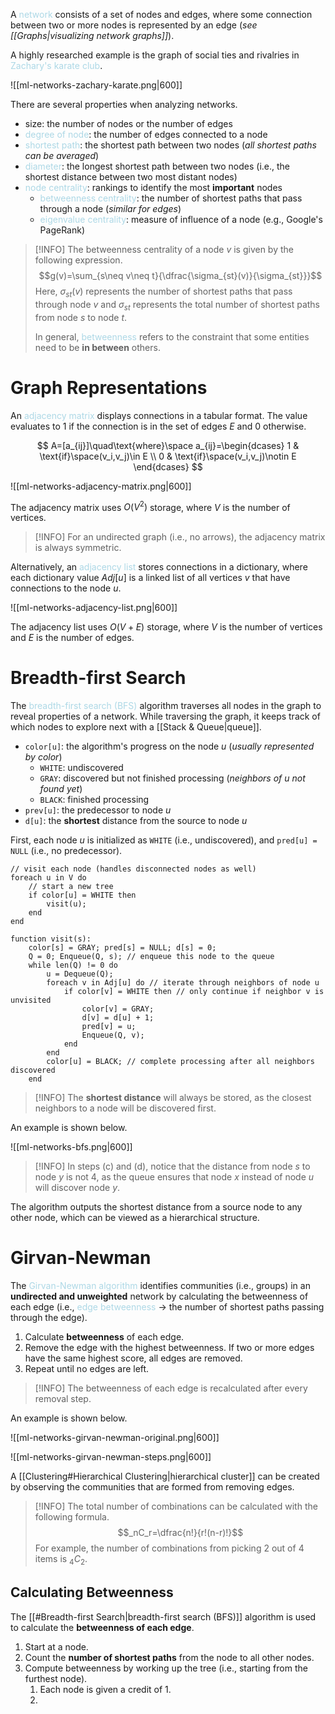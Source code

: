 A <span style = "color:lightblue">network</span> consists of a set of nodes and edges, where some connection between two or more nodes is represented by an edge (*see [[Graphs|visualizing network graphs]]*).

A highly researched example is the graph of social ties and rivalries in <span style = "color:lightblue">Zachary's karate club</span>.

![[ml-networks-zachary-karate.png|600]]

There are several properties when analyzing networks.
- size: the number of nodes or the number of edges
- <span style = "color:lightblue">degree of node</span>: the number of edges connected to a node
- <span style = "color:lightblue">shortest path</span>: the shortest path between two nodes (*all shortest paths can be averaged*)
- <span style = "color:lightblue">diameter</span>: the longest shortest path between two nodes (i.e., the shortest distance between two most distant nodes)
- <span style = "color:lightblue">node centrality</span>: rankings to identify the most **important** nodes
	- <span style = "color:lightblue">betweenness centrality</span>: the number of shortest paths that pass through a node (*similar for edges*)
	- <span style = "color:lightblue">eigenvalue centrality</span>: measure of influence of a node (e.g., Google's PageRank)

> [!INFO]
> The betweenness centrality of a node $v$ is given by the following expression.
> $$g(v)=\sum_{s\neq v\neq t}{\dfrac{\sigma_{st}(v)}{\sigma_{st}}}$$
> Here, $\sigma_{st}(v)$ represents the number of shortest paths that pass through node $v$ and $\sigma_{st}$ represents the total number of shortest paths from node $s$ to node $t$. 
> 
> In general, <span style = "color:lightblue">betweenness</span> refers to the constraint that some entities need to be **in between** others.

# Graph Representations
An <span style = "color:lightblue">adjacency matrix</span> displays connections in a tabular format. The value evaluates to $1$ if the connection is in the set of edges $E$ and $0$ otherwise.

$$
A=[a_{ij}]\quad\text{where}\space a_{ij}=\begin{dcases}
1 & \text{if}\space(v_i,v_j)\in E \\
0 & \text{if}\space(v_i,v_j)\notin E
\end{dcases}
$$

![[ml-networks-adjacency-matrix.png|600]]

The adjacency matrix uses $O(V^2)$ storage, where $V$ is the number of vertices.

> [!INFO]
> For an undirected graph (i.e., no arrows), the adjacency matrix is always symmetric.

Alternatively, an <span style = "color:lightblue">adjacency list</span> stores connections in a dictionary, where each dictionary value $Adj[u]$ is a linked list of all vertices $v$ that have connections to the node $u$.

![[ml-networks-adjacency-list.png|600]]

The adjacency list uses $O(V+E)$ storage, where $V$ is the number of vertices and $E$ is the number of edges.

# Breadth-first Search
The <span style = "color:lightblue">breadth-first search (BFS)</span> algorithm traverses all nodes in the graph to reveal properties of a network. While traversing the graph, it keeps track of which nodes to explore next with a [[Stack & Queue|queue]].
- `color[u]`: the algorithm's progress on the node $u$ (*usually represented by color*)
	- `WHITE`: undiscovered
	- `GRAY`: discovered but not finished processing (*neighbors of $u$ not found yet*)
	- `BLACK`: finished processing
- `prev[u]`: the predecessor to node $u$
- `d[u]`: the **shortest** distance from the source to node $u$

First, each node $u$ is initialized as `WHITE` (i.e., undiscovered), and `pred[u] = NULL` (i.e., no predecessor).

```text
// visit each node (handles disconnected nodes as well)
foreach u in V do
	// start a new tree
	if color[u] = WHITE then
		visit(u);
	end
end

function visit(s):
	color[s] = GRAY; pred[s] = NULL; d[s] = 0;
	Q = 0; Enqueue(Q, s); // enqueue this node to the queue
	while len(Q) != 0 do
		u = Dequeue(Q);
		foreach v in Adj[u] do // iterate through neighbors of node u
			if color[v] = WHITE then // only continue if neighbor v is unvisited
				color[v] = GRAY;
				d[v] = d[u] + 1;
				pred[v] = u;
				Enqueue(Q, v);
			end
		end
		color[u] = BLACK; // complete processing after all neighbors discovered
	end
```

> [!INFO]
> The **shortest distance** will always be stored, as the closest neighbors to a node will be discovered first.

An example is shown below.

![[ml-networks-bfs.png|600]]

> [!INFO]
> In steps (c) and (d), notice that the distance from node $s$ to node $y$ is not $4$, as the queue ensures that node $x$ instead of node $u$ will discover node $y$.

The algorithm outputs the shortest distance from a source node to any other node, which can be viewed as a hierarchical structure.

# Girvan-Newman
The <span style = "color:lightblue">Girvan-Newman algorithm</span> identifies communities (i.e., groups) in an **undirected and unweighted** network by calculating the betweenness of each edge (i.e., <span style = "color:lightblue">edge betweenness</span> $\rightarrow$ the number of shortest paths passing through the edge).
1. Calculate **betweenness** of each edge.
2. Remove the edge with the highest betweenness. If two or more edges have the same highest score, all edges are removed.
3. Repeat until no edges are left.

> [!INFO]
> The betweenness of each edge is recalculated after every removal step.

An example is shown below.

![[ml-networks-girvan-newman-original.png|600]]

![[ml-networks-girvan-newman-steps.png|600]]

A [[Clustering#Hierarchical Clustering|hierarchical cluster]] can be created by observing the communities that are formed from removing edges.

> [!INFO]
> The total number of combinations can be calculated with the following formula.
> $$_nC_r=\dfrac{n!}{r!(n-r)!}$$
> For example, the number of combinations from picking $2$ out of $4$ items is $_4C_2$.

## Calculating Betweenness
The [[#Breadth-first Search|breadth-first search (BFS)]] algorithm is used to calculate the **betweenness of each edge**.
1. Start at a node.
2. Count the **number of shortest paths** from the node to all other nodes.
3. Compute betweenness by working up the tree (i.e., starting from the furthest node).
	1. Each node is given a credit of $1$.
	2. 
